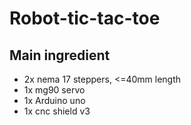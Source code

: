 # Robot-tic-tac-toe


## Main ingredient
* 2x nema 17 steppers, <=40mm length
* 1x mg90 servo
* 1x Arduino uno
* 1x cnc shield v3
